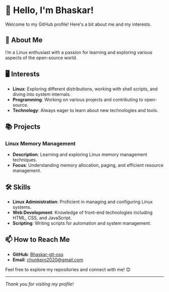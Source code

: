# 👋 Hello, I'm Bhaskar!

Welcome to my GitHub profile! Here's a bit about me and my interests. 

## 🚀 About Me

I’m a Linux enthusiast with a passion for learning and exploring various aspects of the open-source world. 

## 🖥️ Interests

- **Linux**: Exploring different distributions, working with shell scripts, and diving into system internals.
- **Programming**: Working on various projects and contributing to open-source.
- **Technology**: Always eager to learn about new technologies and tools.

## 📚 Projects

### **Linux Memory Management**
- **Description**: Learning and exploring Linux memory management techniques.
- **Focus**: Understanding memory allocation, paging, and efficient resource management.

## 🛠️ Skills

- **Linux Administration**: Proficient in managing and configuring Linux systems.
- **Web Development**: Knowledge of front-end technologies including HTML, CSS, and JavaScript.
- **Scripting**: Writing scripts for automation and system management.

## 📫 How to Reach Me

- **GitHub**: [Bhaskar-git-oss](https://github.com/Bhaskar-git-oss)
- **Email**: [chunkpro2020@gmail.com](mailto:chunkpro2020@gmail.com)

Feel free to explore my repositories and connect with me! 😊

---

*Thank you for visiting my profile!*
